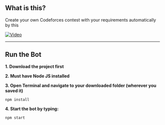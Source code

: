 ## What is this?
Create your own Codeforces contest with your requirements automatically by this

[![Video](https://img.youtube.com/vi/QBxa-1oEm-o/0.jpg)](https://www.youtube.com/watch?v=QBxa-1oEm-o)



***

## Run the Bot
**1. Download the project first**

**2. Must have Node JS installed**

**3. Open Terminal and navigate to your downloaded folder (wherever you saved it)** 
```
npm install
```

**4. Start the bot by typing:**
```
npm start
```